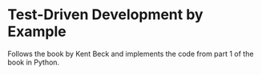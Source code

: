 # Test-Driven Development by Example
Follows the book by Kent Beck and implements the code from part 1 of the book 
in Python.
